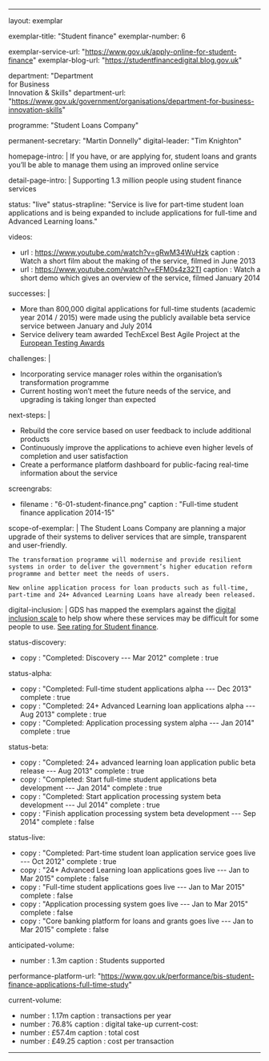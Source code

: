 ---

layout: exemplar

exemplar-title: "Student finance"
exemplar-number: 6

exemplar-service-url: "https://www.gov.uk/apply-online-for-student-finance"
exemplar-blog-url: "https://studentfinancedigital.blog.gov.uk"


department: "Department<br>for Business<br>Innovation & Skills"
department-url: "https://www.gov.uk/government/organisations/department-for-business-innovation-skills"

programme: "Student Loans Company"

permanent-secretary: "Martin Donnelly"
digital-leader: "Tim Knighton"


homepage-intro: |
    If you have, or are applying for, student loans and grants you’ll be able to manage them using an improved online service

detail-page-intro: |
    Supporting 1.3 million people using student finance services


status: "live"
status-strapline: "Service is live for part-time student loan applications and is being expanded to include applications for full-time and Advanced Learning loans."


videos:
  - url   : https://www.youtube.com/watch?v=gRwM34WuHzk
    caption : Watch a short film about the making of the service, filmed in June 2013
  - url   : https://www.youtube.com/watch?v=EFM0s4z32TI
    caption : Watch a short demo which gives an overview of the service, filmed January 2014


successes: |
  - More than 800,000 digital applications for full-time students (academic year 2014 / 2015) were made using the publicly available beta service service between January and July 2014
  - Service delivery team awarded TechExcel Best Agile Project at the [European Testing Awards](http://www.softwaretestingawards.com/2013-awards/2013-winners/)

challenges: |
  - Incorporating service manager roles within the organisation’s transformation programme
  - Current hosting won’t meet the future needs of the service, and upgrading is taking longer than expected
  
next-steps: |
  - Rebuild the core service based on user feedback to include additional products
  - Continuously improve the applications to achieve even higher levels of completion and user satisfaction
  - Create a performance platform dashboard for public-facing real-time information about the service


screengrabs:
  - filename    : "6-01-student-finance.png"
    caption     : "Full-time student finance application 2014-15" 
    

scope-of-exemplar: |
    The Student Loans Company are planning a major upgrade of their systems to deliver services that are simple, transparent and user-friendly.
    
    The transformation programme will modernise and provide resilient systems in order to deliver the government’s higher education reform programme and better meet the needs of users.
    
    New online application process for loan products such as full-time, part-time and 24+ Advanced Learning Loans have already been released.


digital-inclusion: |
  GDS has mapped the exemplars against the [digital inclusion scale](https://www.gov.uk/government/publications/government-digital-inclusion-strategy/government-digital-inclusion-strategy#measuring-digital-exclusion) to help show where these services may be difficult for some people to use. [See rating for Student finance](https://www.gov.uk/government/publications/government-digital-inclusion-strategy/exemplar-services-and-identity-assurance-how-complex-they-are#student-finance).


status-discovery:
  - copy        : "Completed: Discovery --- Mar 2012"
    complete    : true

status-alpha:
  - copy        : "Completed: Full-time student applications alpha --- Dec 2013"
    complete    : true
  - copy        : "Completed: 24+ Advanced Learning loan applications alpha --- Aug 2013"
    complete    : true
  - copy        : "Completed: Application processing system alpha --- Jan 2014"
    complete    : true

status-beta:
  - copy    : "Completed: 24+ advanced learning loan application public beta release --- Aug 2013"
    complete  : true  
  - copy    : "Completed: Start full-time student applications beta development --- Jan 2014"
    complete  : true 
  - copy    : "Completed: Start application processing system beta development --- Jul 2014"
    complete  : true
  - copy    : "Finish application processing system beta development --- Sep 2014"
    complete  : false

status-live:
  - copy    : "Completed: Part-time student loan application service goes live --- Oct 2012"
    complete  : true
  - copy    : "24+ Advanced Learning loan applications goes live --- Jan to Mar 2015"
    complete  : false
  - copy    : "Full-time student applications goes live --- Jan to Mar 2015"
    complete  : false
  - copy    : "Application processing system goes live --- Jan to Mar 2015"
    complete  : false
  - copy    : "Core banking platform for loans and grants goes live --- Jan to Mar 2015"
    complete  : false


anticipated-volume:
  - number  : 1.3m
    caption : Students supported


performance-platform-url: "https://www.gov.uk/performance/bis-student-finance-applications-full-time-study"


current-volume:
  - number  : 1.17m
    caption : transactions per year
  - number  : 76.8%
    caption : digital take-up
current-cost:
  - number  : £57.4m
    caption : total cost
  - number  : £49.25
    caption : cost per transaction


---